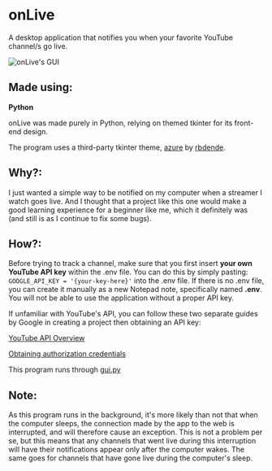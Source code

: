 # onLive
A desktop application that notifies you when your favorite YouTube channel/s go live.

![onLive's GUI](https://i.imgur.com/tUC9Ooq.png)

## Made using:
__Python__

onLive was made purely in Python, relying on themed tkinter for its front-end design.

The program uses a third-party tkinter theme, [azure](https://github.com/rdbende/Azure-ttk-theme) by [rbdende](https://github.com/rdbende).

## Why?:
I just wanted a simple way to be notified on my computer when a streamer I watch goes live. And I thought that a project like this one would make a good learning experience for a beginner like me, which it definitely was (and still is as I continue to fix some bugs).

## How?:
Before trying to track a channel, make sure that you first insert __your own YouTube API key__ within the .env file. You can do this by simply pasting: `GOOGLE_API_KEY = '{your-key-here}'` into the .env file. If there is no .env file, you can create it manually as a new Notepad note, specifically named __.env__. You will not be able to use the application without a proper API key.

If unfamiliar with YouTube's API, you can follow these two separate guides by Google in creating a project then obtaining an API key:

[YouTube API Overview](https://developers.google.com/youtube/v3/getting-started)

[Obtaining authorization credentials](https://developers.google.com/youtube/registering_an_application)

This program runs through [gui.py](gui.py)

## Note:
As this program runs in the background, it's more likely than not that when the computer sleeps, the connection made by the app to the web is interrupted, and will therefore cause an exception. This is not a problem per se, but this means that any channels that went live during this interruption will have their notifications appear only after the computer wakes. The same goes for channels that have gone live during the computer's sleep.
